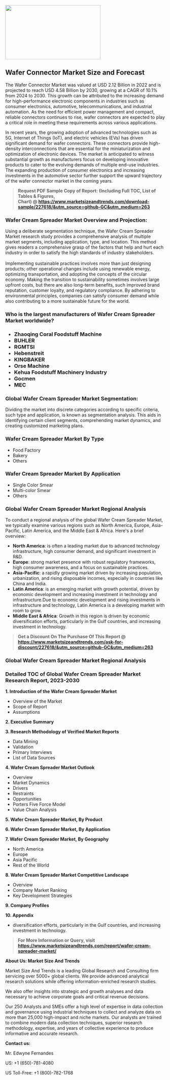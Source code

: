 <p><img class="alignnone size-medium wp-image-20088" src="https://ffe5etoiles.com/wp-content/uploads/2024/12/MST1-300x171.png" alt="" width="300" height="171" /></p><h2>Wafer Connector Market Size and Forecast</h2><p>The Wafer Connector Market was valued at USD 2.12 Billion in 2022 and is projected to reach USD 4.58 Billion by 2030, growing at a CAGR of 10.1% from 2024 to 2030. This growth can be attributed to the increasing demand for high-performance electronic components in industries such as consumer electronics, automotive, telecommunications, and industrial automation. As the need for efficient power management and compact, reliable connectors continues to rise, wafer connectors are expected to play a critical role in meeting these requirements across various applications.</p><p>In recent years, the growing adoption of advanced technologies such as 5G, Internet of Things (IoT), and electric vehicles (EVs) has driven significant demand for wafer connectors. These connectors provide high-density interconnections that are essential for the miniaturization and optimization of electronic devices. The market is anticipated to witness substantial growth as manufacturers focus on developing innovative products to cater to the evolving demands of multiple end-use industries. The expanding production of consumer electronics and increasing investments in the automotive sector further support the upward trajectory of the wafer connector market in the coming years.</p></p><blockquote id="" class=""><strong>Request PDF Sample Copy of Report: (Including Full TOC, List of Tables &amp; Figures, Chart)&nbsp;@&nbsp;<strong><a href="https://www.marketsizeandtrends.com/download-sample/227618/&utm_source=github-GC&utm_medium=263" target="_blank">https://www.marketsizeandtrends.com/download-sample/227618/&utm_source=github-GC&utm_medium=263</a></strong></strong></blockquote><h3 id="" class="">Wafer Cream Spreader Market&nbsp;Overview and Projection:</h3><p id="" class="">Using a deliberate segmentation technique, the Wafer Cream Spreader Market research study provides a comprehensive analysis of multiple market segments, including application, type, and location. This method gives readers a comprehensive grasp of the factors that help and hurt each industry in order to satisfy the high standards of industry stakeholders. <br /> <br />Implementing sustainable practices involves more than just designing products; other operational changes include using renewable energy, optimizing transportation, and adopting the concepts of the circular economy. Making the transition to sustainability sometimes involves large upfront costs, but there are also long-term benefits, such improved brand reputation, customer loyalty, and regulatory compliance. By adhering to environmental principles, companies can satisfy consumer demand while also contributing to a more sustainable future for the world.</p><h3 id="" class="">Who is the largest manufacturers of&nbsp;Wafer Cream Spreader Market worldwide?</h3><h3 class=""><p><ul><li>Zhaoqing Coral Foodstuff Machine </li><li> BUHLER </li><li> RGMTSI </li><li> Hebenstreit </li><li> KINGBAKER </li><li> Orse Machine </li><li> Kehua Foodstuff Machinery Industry </li><li> Gocmen </li><li> MEC</li></ul></p></h3><h3 id="" class="">Global&nbsp;Wafer Cream Spreader Market Segmentation:</h3><p id="" class="">Dividing the market into discrete categories according to specific criteria, such type and application, is known as segmentation analysis. This aids in identifying certain client segments, comprehending market dynamics, and creating customized marketing plans.</p><h3 id="" class="">Wafer Cream Spreader Market&nbsp;By Type</h3><p><p><ul><li>Food Factory</li><li> Bakery</li><li> Others</p></li></ul></p></p><h3 id="" class="">Wafer Cream Spreader Market&nbsp;By Application</h3><p class=""><p><ul><li>Single Color Smear</li><li> Multi-color Smear</li><li> Others</li></ul></p></p><h3 id="" class="">Global Wafer Cream Spreader Market Regional Analysis</h3><p id="" class="">To conduct a regional analysis of the global Wafer Cream Spreader Market, we typically examine various regions such as North America, Europe, Asia-Pacific, Latin America, and the Middle East &amp; Africa. Here's a brief overview:</p><ul><li><strong>North America</strong>: is often a leading market due to advanced technology infrastructure, high consumer demand, and significant investment in R&amp;D.</li><li><strong>Europe</strong>: strong market presence with robust regulatory frameworks, high consumer awareness, and a focus on sustainable practices.</li><li><strong>Asia-Pacific</strong>: a rapidly growing market driven by increasing population, urbanization, and rising disposable incomes, especially in countries like China and India.</li><li><strong>Latin America</strong>: is an emerging market with growth potential, driven by economic development and increasing investment in technology and infrastructure.Due to economic development and rising investments in infrastructure and technology, Latin America is a developing market with room to grow.</li><li><strong>Middle East &amp; Africa</strong>: Growth in this region is driven by economic diversification efforts, particularly in the Gulf countries, and increasing investment in technology.</li></ul><blockquote id="" class=""><strong>Get a Discount On The Purchase Of This Report @ <strong><a href="https://www.marketsizeandtrends.com/ask-for-discount/227618/&utm_source=github-GC&utm_medium=263" target="_blank">https://www.marketsizeandtrends.com/ask-for-discount/227618/&utm_source=github-GC&utm_medium=263</a></strong></strong></blockquote><h3 id="" class="">Global Wafer Cream Spreader Market Regional Analysis</h3><h3 id="" class="">Detailed TOC of Global Wafer Cream Spreader Market Research Report, 2023-2030</h3><p id="" class=""><strong>1. Introduction of the Wafer Cream Spreader Market</strong></p><ul><li>Overview of the Market</li><li>Scope of Report</li><li>Assumptions</li></ul><p id="" class=""><strong>2. Executive Summary</strong></p><p id="" class=""><strong>3. Research Methodology of Verified Market Reports</strong></p><ul><li>Data Mining</li><li>Validation</li><li>Primary Interviews</li><li>List of Data Sources</li></ul><p id="" class=""><strong>4. Wafer Cream Spreader Market Outlook</strong></p><ul><li>Overview</li><li>Market Dynamics</li><li>Drivers</li><li>Restraints</li><li>Opportunities</li><li>Porters Five Force Model</li><li>Value Chain Analysis</li></ul><p id="" class=""><strong>5. Wafer Cream Spreader Market, By Product</strong></p><p id="" class=""><strong>6. Wafer Cream Spreader Market, By Application</strong></p><p id="" class=""><strong>7. Wafer Cream Spreader Market, By Geography</strong></p><ul><li>North America</li><li>Europe</li><li>Asia Pacific</li><li>Rest of the World</li></ul><p id="" class=""><strong>8. Wafer Cream Spreader Market Competitive Landscape</strong></p><ul><li>Overview</li><li>Company Market Ranking</li><li>Key Development Strategies</li></ul><p id="" class=""><strong>9. Company Profiles</strong></p><p id="" class=""><strong>10. Appendix</strong></p><ul><li>diversification efforts, particularly in the Gulf countries, and increasing investment in technology.</li></ul><blockquote id="" class=""><strong>For More Information or Query, visit <strong><strong><a href="https://www.marketsizeandtrends.com/report/wafer-cream-spreader-market/" target="_blank">https://www.marketsizeandtrends.com/report/wafer-cream-spreader-market/</a></strong></strong></strong></blockquote><p id="" class=""><strong>About Us: Market Size And Trends</strong></p><p id="" class="">Market Size And Trends is a leading Global Research and Consulting firm servicing over 5000+ global clients. We provide advanced analytical research solutions while offering information-enriched research studies.</p><p id="" class="">We also offer insights into strategic and growth analyses and data necessary to achieve corporate goals and critical revenue decisions.</p><p id="" class="">Our 250 Analysts and SMEs offer a high level of expertise in data collection and governance using industrial techniques to collect and analyze data on more than 25,000 high-impact and niche markets. Our analysts are trained to combine modern data collection techniques, superior research methodology, expertise, and years of collective experience to produce informative and accurate research.</p><p id="" class=""><strong>Contact us:</strong></p><p id="" class="">Mr. Edwyne Fernandes</p><p id="" class="">US: +1 (650)-781-4080</p><p id="" class="">US Toll-Free: +1 (800)-782-1768</p>
